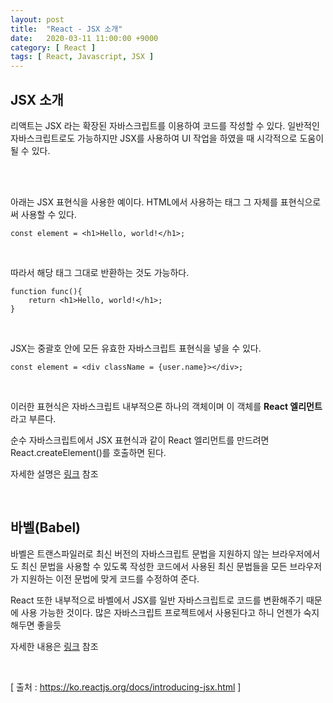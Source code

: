 ```yaml
---
layout: post
title:  "React - JSX 소개"
date:   2020-03-11 11:00:00 +9000
category: [ React ]
tags: [ React, Javascript, JSX ]
---
```


## JSX 소개
리액트는 JSX 라는 확장된 자바스크립트를 이용하여 코드를 작성할 수 있다.
일반적인 자바스크립트로도 가능하지만 JSX를 사용하여 UI 작업을 하였을 때 시각적으로 도움이 될 수 있다.

<br><br>

아래는 JSX 표현식을 사용한 예이다.
HTML에서 사용하는 태그 그 자체를 표현식으로써 사용할 수 있다.
```
const element = <h1>Hello, world!</h1>;
```

<br>

따라서 해당 태그 그대로 반환하는 것도 가능하다.
```
function func(){
	return <h1>Hello, world!</h1>;
}
```

<br>

JSX는 중괄호 안에 모든 유효한 자바스크립트 표현식을 넣을 수 있다.
```
const element = <div className = {user.name}></div>;
```

<br>

이러한 표현식은 자바스크립트 내부적으론 하나의 객체이며 이 객체를 **React 엘리먼트**라고 부른다.

순수 자바스크립트에서 JSX 표현식과 같이 React 엘리먼트를 만드려면 React.createElement()를 호출하면 된다.

자세한 설명은 [링크](https://reactjs-kr.firebaseapp.com/docs/react-api.html#createelement) 참조

<br>

## 바벨(Babel)
바벨은 트랜스파일러로 최신 버전의 자바스크립트 문법을 지원하지 않는 브라우저에서도 최신 문법을 사용할 수 있도록 작성한 코드에서 사용된 최신 문법들을 모든 브라우저가 지원하는 이전 문법에 맞게 코드를 수정하여 준다.

React 또한 내부적으로 바벨에서 JSX를 일반 자바스크립트로 코드를 변환해주기 때문에 사용 가능한 것이다.
많은 자바스크립트 프로젝트에서 사용된다고 하니 언젠가 숙지해두면 좋을듯

자세한 내용은 [링크](https://www.daleseo.com/js-babel/) 참조

<br>

[ 출처 : <https://ko.reactjs.org/docs/introducing-jsx.html> ]
